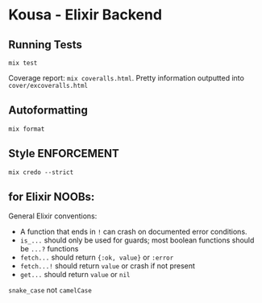 # Kousa - Elixir Backend

## Running Tests

`mix test`

Coverage report: `mix coveralls.html`.
Pretty information outputted into `cover/excoveralls.html`

## Autoformatting

`mix format`

## Style ENFORCEMENT

`mix credo --strict`

## for Elixir NOOBs:

General Elixir conventions:

- A function that ends in `!` can crash on documented error conditions.
- `is_...` should only be used for guards; most boolean functions should be
  `...?` functions
- `fetch...` should return `{:ok, value}` or `:error`
- `fetch...!` should return `value` or crash if not present
- `get...` should return `value` or `nil`

`snake_case` not `camelCase` 
